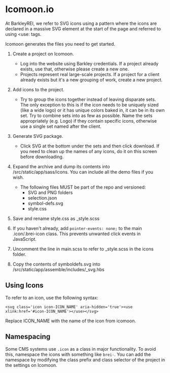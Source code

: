 # Icomoon.io

At BarkleyREI, we refer to SVG icons using a pattern where the icons are declared in a massive SVG element at the 
start of the page and referred to using <use: tags.

Icomoon generates the files you need to get started.

1. Create a project on Icomoon.
    - Log into the website using Barkley credentials. If a project already exists, use that, otherwise please 
        create a new one.
    - Projects represent real large-scale projects. If a project for a client already exists but it's a new grouping of 
        work, create a new project.
        
2. Add icons to the project.
    - Try to group the icons together instead of leaving disparate sets. The only exception to this is if the icon 
    needs to be uniquely sized (like a wide logo) or it has unique colors baked in, it can be in its own set. Try to 
    combine sets into as few as possible. Name the sets appropriately (e.g. Logo) if they contain specific icons, otherwise use a 
    single set named after the client.
    
3. Generate SVG package.
    - Click SVG at the bottom under the sets and then click download. If you need to clean up the names of any icons,
     do it on this screen before downloading.
     
4. Expand the archive and dump its contents into /src/static/app/sass/icons. You can include all the demo files if 
you wish. 
    - The following files MUST be part of the repo and versioned:
        * SVG and PNG folders
        * selection.json
        * symbol-defs.svg
        * style.css
        
5. Save and rename style.css as _style.scss

6. If you haven't already, add `pointer-events: none;` to the main .icon/.brei-icon class. This prevents unwanted click events in JavaScript.

7. Uncomment the line in main.scss to refer to _style.scss in the icons folder.

8. Copy the contents of symboldefs.svg into /src/static/app/assemble/includes/_svg.hbs

## Using Icons

To refer to an icon, use the following syntax:

    <svg class='icon icon-ICON_NAME' aria-hidden='true'><use xlink:href='#icon-ICON_NAME'></use></svg> 
    
Replace ICON_NAME with the name of the icon from icomoon.

## Namespacing

Some CMS systems use `.icon` as a class in major functionality. To avoid this, namespace the icons with something like `brei-`. You can add the namespace by modifying the class prefix and class selector of the project in the settings on Icomoon.
